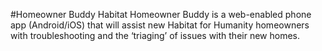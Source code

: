#Homeowner Buddy
Habitat Homeowner Buddy is a web-enabled phone app (Android/iOS) that will assist new Habitat for Humanity homeowners with troubleshooting and the ‘triaging’ of issues with their new homes.
